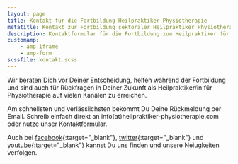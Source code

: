 ```yaml
---
layout: page
title: Kontakt für die Fortbildung Heilpraktiker Physiotherapie
metatitle: Kontakt zur Fortbildung sektoraler Heilpraktiker Physiotherapie
description: Kontaktformular für die Fortbildung zum Heilpraktiker für Physiotherapie
customamp:
    - amp-iframe
    - amp-form
scssfile: kontakt.scss
---
```


Wir beraten Dich vor Deiner Entscheidung, helfen während der Fortbildung und sind auch für Rückfragen in Deiner Zukunft als Heilpraktiker/in für Physiotherapie auf vielen Kanälen zu erreichen.

Am schnellsten und verlässlichsten bekommt Du Deine Rückmeldung per Email. Schreib einfach direkt an info(at)heilpraktiker-physiotherapie.com oder nutze unser Kontaktformular.  

<amp-iframe width="100%" height="700px" src="https://forms.office.com/Pages/ResponsePage.aspx?id=Jmn6R-JAyE2w1Ee-q3bEQTzLy2hEnqhJhg70Z0uZ3eRUNUpZM0JFVFZNWEM3Mks1VU8xWU9ERktXSi4u&amp;embed=true" style="border: none; max-width:100%; max-height:100vh" allowfullscreen="" webkitallowfullscreen="" mozallowfullscreen="" msallowfullscreen="" sandbox="allow-forms allow-scripts allow-same-origin"><div width="100%" height="700px" placeholder></div> </amp-iframe>
Auch bei [facebook]({{site.facebook_url}}){:target="_blank"}, [twitter]({{site.twitter_url}}){:target="_blank"} und [youtube]({{site.youtube_url}}){:target="_blank"} kannst Du uns finden und unsere Neiugkeiten verfolgen.
<br/>









